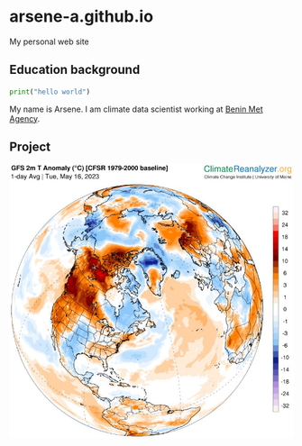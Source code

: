 # arsene-a.github.io
My personal web site

## Education background

``` python
print("hello world")
```
My name is Arsene. I am climate data scientist working at [Benin Met Agency](https://meteobenin.bj/).

## Project

<!-- ![](https://media.licdn.com/dms/image/D4E22AQEeaFu8yPPs9w/feedshare-shrink_2048_1536/0/1684245491410?e=1687392000&v=beta&t=BqqHlWykC-raLvq4x8W7iZkV49fPqbm3t2N-F9FbiD4) -->

![](images/map.jpg)

